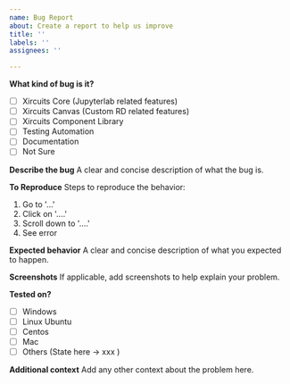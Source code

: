 ```yaml
---
name: Bug Report
about: Create a report to help us improve
title: ''
labels: ''
assignees: ''

---
```


**What kind of bug is it?**
- [ ] Xircuits Core (Jupyterlab related features)
- [ ] Xircuits Canvas (Custom RD related features)
- [ ] Xircuits Component Library
- [ ] Testing Automation
- [ ] Documentation
- [ ] Not Sure

**Describe the bug**
A clear and concise description of what the bug is.

**To Reproduce**
Steps to reproduce the behavior:
1. Go to '...'
2. Click on '....'
3. Scroll down to '....'
4. See error

**Expected behavior**
A clear and concise description of what you expected to happen.

**Screenshots**
If applicable, add screenshots to help explain your problem.

**Tested on?**

- [ ] Windows  
- [ ] Linux Ubuntu 
- [ ] Centos 
- [ ] Mac  
- [ ] Others  (State here -> xxx )  

**Additional context**
Add any other context about the problem here.
